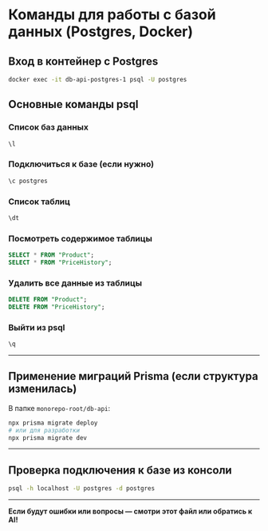 # Команды для работы с базой данных (Postgres, Docker)

## Вход в контейнер с Postgres
```bash
docker exec -it db-api-postgres-1 psql -U postgres
```

## Основные команды psql

### Список баз данных
```sql
\l
```

### Подключиться к базе (если нужно)
```sql
\c postgres
```

### Список таблиц
```sql
\dt
```

### Посмотреть содержимое таблицы
```sql
SELECT * FROM "Product";
SELECT * FROM "PriceHistory";
```

### Удалить все данные из таблицы
```sql
DELETE FROM "Product";
DELETE FROM "PriceHistory";
```

### Выйти из psql
```sql
\q
```

---

## Применение миграций Prisma (если структура изменилась)

В папке `monorepo-root/db-api`:
```bash
npx prisma migrate deploy
# или для разработки
npx prisma migrate dev
```

---

## Проверка подключения к базе из консоли
```bash
psql -h localhost -U postgres -d postgres
```

---

**Если будут ошибки или вопросы — смотри этот файл или обратись к AI!** 